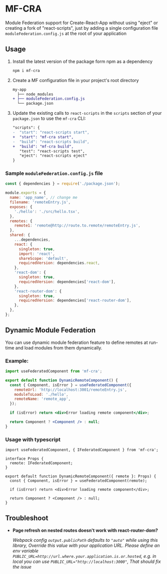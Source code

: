 # MF-CRA

Module Federation support for Create-React-App without using "eject" or creating a fork of "react-scripts", just by adding a single configuration file `moduleFederation.config.js` at the root of your application

## Usage

1. Install the latest version of the package form npm as a dependency

   ```sh
   npm i mf-cra
   ```

2. Create a MF configuration file in your project's root directory

   ```diff
   my-app
     ├── node_modules
   + ├── moduleFederation.config.js
     └── package.json
   ```

3. Update the existing calls to `react-scripts` in the `scripts` section of your `package.json` to use the `mf-cra` CLI:

   ```diff title="package.json"
   "scripts": {
   -  "start": "react-scripts start",
   +  "start": "mf-cra start",
   -  "build": "react-scripts build",
   +  "build": "mf-cra build",
      "test": "react-scripts test",
      "eject": "react-scripts eject"
   }
   ```

### Sample `moduleFederation.config.js` file

```js
const { dependencies } = require('./package.json');

module.exports = {
  name: 'app_name', // change me
  filename: 'remoteEntry.js',
  exposes: {
    './hello': './src/hello.tsx',
  },
  remotes: {
    remote1: 'remote@http://route.to.remote/remoteEntry.js',
  },
  shared: {
    ...dependencies,
    react: {
      singleton: true,
      import: 'react',
      shareScope: 'default',
      requiredVersion: dependencies.react,
    },
    'react-dom': {
      singleton: true,
      requiredVersion: dependencies['react-dom'],
    },
    'react-router-dom': {
      singleton: true,
      requiredVersion: dependencies['react-router-dom'],
    },
  },
};
```

## Dynamic Module Federation

You can use dynamic module federation feature to define remotes at run-time and load modules from them dynamically.

### Example:

```jsx
import useFederatedComponent from 'mf-cra';

export default function DynamicRemoteComponent() {
  const { Component, isError } = useFederatedComponent({
    remoteUrl: 'http://localhost:3001/remoteEntry.js',
    moduleToLoad: './hello',
    remoteName: 'remote_app',
  });

  if (isError) return <div>Error loading remote component</div>;

  return Component ? <Component /> : null;
}
```

### Usage with typescript

```tsx
import useFederatedComponent, { IFederatedComponent } from 'mf-cra';

interface Props {
  remote: IFederatedComponent;
}

export default function DynamicRemoteComponent({ remote }: Props) {
  const { Component, isError } = useFederatedComponent(remote);

  if (isError) return <div>Error loading remote component</div>;

  return Component ? <Component /> : null;
}
```

## Troubleshoot

- **Page refresh on nested routes doesn't work with react-router-dom?**

  _Webpack config `output.publicPath` defaults to `"auto"` while using this library, Override this value with your application URL. Please define an env variable `PUBLIC_URL=http://url.where.your.application.is.or.hosted`, e.g. in local you can use `PUBLIC_URL="http://localhost:3000"`, That should fix the issue_
